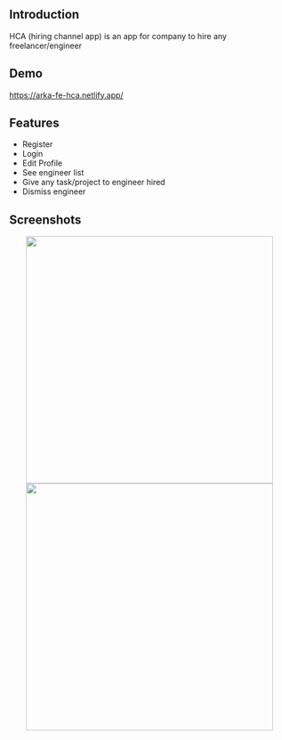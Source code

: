 ## Introduction
HCA (hiring channel app) is an app for company to hire any freelancer/engineer

## Demo
https://arka-fe-hca.netlify.app/

## Features
* Register
* Login
* Edit Profile
* See engineer list
* Give any task/project to engineer hired
* Dismiss engineer


## Screenshots
<div align="center">
    <img width="444" src="https://i.ibb.co/sw5VL3h/1.png">
  <img width="444" src="https://i.ibb.co/vDcVf7W/2.png">
</div>





